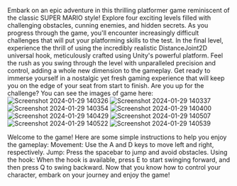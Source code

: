 Embark on an epic adventure in this thrilling platformer game reminiscent of the classic SUPER MARIO style! Explore four exciting levels filled with challenging obstacles, cunning enemies, and hidden secrets.
As you progress through the game, you'll encounter increasingly difficult challenges that will put your platforming skills to the test.
In the final level, experience the thrill of using the incredibly realistic DistanceJoint2D universal hook, meticulously crafted using Unity's powerful platform. 
Feel the rush as you swing through the level with unparalleled precision and control, adding a whole new dimension to the gameplay.
Get ready to immerse yourself in a nostalgic yet fresh gaming experience that will keep you on the edge of your seat from start to finish. Are you up for the challenge?
You can see the images of game here:
![Screenshot 2024-01-29 140326](https://github.com/bakhodirsolieff/Unity_PixelAdventure/assets/121354425/0ad3b3f0-996b-41ef-8003-763a3662c74e)
![Screenshot 2024-01-29 140337](https://github.com/bakhodirsolieff/Unity_PixelAdventure/assets/121354425/3869bd62-1434-404f-ad26-2fb15c399344)
![Screenshot 2024-01-29 140354](https://github.com/bakhodirsolieff/Unity_PixelAdventure/assets/121354425/c915e199-37dc-4547-ba66-b39d7dc8494f)
![Screenshot 2024-01-29 140400](https://github.com/bakhodirsolieff/Unity_PixelAdventure/assets/121354425/6e6bfd79-7ed8-4e22-b63a-2bd2d50cd114)
![Screenshot 2024-01-29 140429](https://github.com/bakhodirsolieff/Unity_PixelAdventure/assets/121354425/8dcc16e2-c892-47cd-9a7f-7283c4bb37cf)
![Screenshot 2024-01-29 140507](https://github.com/bakhodirsolieff/Unity_PixelAdventure/assets/121354425/ff38d3ed-eba8-4055-8438-6235ec1dbe9b)
![Screenshot 2024-01-29 140522](https://github.com/bakhodirsolieff/Unity_PixelAdventure/assets/121354425/ecb101d1-9dd3-4b85-855e-e36def7ea628)
![Screenshot 2024-01-29 140539](https://github.com/bakhodirsolieff/Unity_PixelAdventure/assets/121354425/e704262a-1329-4b8e-a1fe-967feac5f9bd)

Welcome to the game! Here are some simple instructions to help you enjoy the gameplay:
Movement: Use the A and D keys to move left and right, respectively.
Jump: Press the spacebar to jump and avoid obstacles.
Using the hook: When the hook is available, press E to start swinging forward, and then press Q to swing backward.
Now that you know how to control your character, embark on your journey and enjoy the game!
